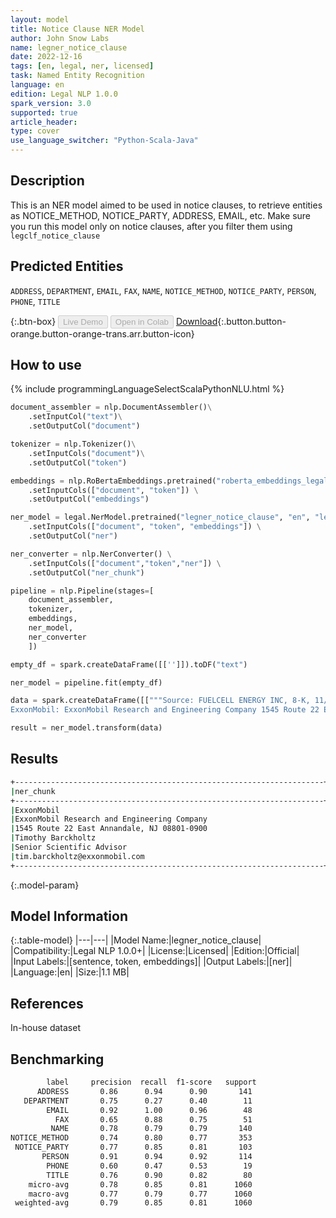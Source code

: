 ```yaml
---
layout: model
title: Notice Clause NER Model
author: John Snow Labs
name: legner_notice_clause
date: 2022-12-16
tags: [en, legal, ner, licensed]
task: Named Entity Recognition
language: en
edition: Legal NLP 1.0.0
spark_version: 3.0
supported: true
article_header:
type: cover
use_language_switcher: "Python-Scala-Java"
---
```


## Description

This is an NER model aimed to be used in notice clauses, to retrieve entities as NOTICE_METHOD, NOTICE_PARTY, ADDRESS, EMAIL, etc. Make sure you run this model only on notice clauses, after you filter them using `legclf_notice_clause`

## Predicted Entities

`ADDRESS`, `DEPARTMENT`, `EMAIL`, `FAX`, `NAME`, `NOTICE_METHOD`, `NOTICE_PARTY`, `PERSON`, `PHONE`, `TITLE`

{:.btn-box}
<button class="button button-orange" disabled>Live Demo</button>
<button class="button button-orange" disabled>Open in Colab</button>
[Download](https://s3.amazonaws.com/auxdata.johnsnowlabs.com/legal/models/legner_notice_clause_en_1.0.0_3.0_1671211179919.zip){:.button.button-orange.button-orange-trans.arr.button-icon}

## How to use



<div class="tabs-box" markdown="1">
{% include programmingLanguageSelectScalaPythonNLU.html %}

```python
document_assembler = nlp.DocumentAssembler()\
    .setInputCol("text")\
    .setOutputCol("document")

tokenizer = nlp.Tokenizer()\
    .setInputCols("document")\
    .setOutputCol("token")

embeddings = nlp.RoBertaEmbeddings.pretrained("roberta_embeddings_legal_roberta_base","en") \
    .setInputCols(["document", "token"]) \
    .setOutputCol("embeddings")

ner_model = legal.NerModel.pretrained("legner_notice_clause", "en", "legal/models") \
    .setInputCols(["document", "token", "embeddings"]) \
    .setOutputCol("ner")

ner_converter = nlp.NerConverter() \
    .setInputCols(["document","token","ner"]) \
    .setOutputCol("ner_chunk")

pipeline = nlp.Pipeline(stages=[
    document_assembler, 
    tokenizer,
    embeddings,
    ner_model,
    ner_converter   
    ])

empty_df = spark.createDataFrame([['']]).toDF("text")

ner_model = pipeline.fit(empty_df)

data = spark.createDataFrame([["""Source: FUELCELL ENERGY INC, 8-K, 11/6/2019
ExxonMobil: ExxonMobil Research and Engineering Company 1545 Route 22 East Annandale, NJ 08801-0900 Attention: Timothy Barckholtz, Senior Scientific Advisor Email: tim.barckholtz@exxonmobil.com FCE: FuelCell Energy, Inc. 782"""]]).toDF("text")

result = ner_model.transform(data)
```

</div>

## Results

```bash
+---------------------------------------------------------------------+------------+
|ner_chunk                                                            |label       |
+---------------------------------------------------------------------+------------+
|ExxonMobil                                                           |NOTICE_PARTY|
|ExxonMobil Research and Engineering Company                          |NAME        |
|1545 Route 22 East Annandale, NJ 08801-0900                          |ADDRESS     |
|Timothy Barckholtz                                                   |PERSON      |
|Senior Scientific Advisor                                            |TITLE       |
|tim.barckholtz@exxonmobil.com                                        |EMAIL       |
+---------------------------------------------------------------------+------------+
```

{:.model-param}
## Model Information

{:.table-model}
|---|---|
|Model Name:|legner_notice_clause|
|Compatibility:|Legal NLP 1.0.0+|
|License:|Licensed|
|Edition:|Official|
|Input Labels:|[sentence, token, embeddings]|
|Output Labels:|[ner]|
|Language:|en|
|Size:|1.1 MB|

## References

In-house dataset

## Benchmarking

```bash
        label     precision  recall  f1-score   support
      ADDRESS       0.86      0.94      0.90       141
   DEPARTMENT       0.75      0.27      0.40        11
        EMAIL       0.92      1.00      0.96        48
          FAX       0.65      0.88      0.75        51
         NAME       0.78      0.79      0.79       140
NOTICE_METHOD       0.74      0.80      0.77       353
 NOTICE_PARTY       0.77      0.85      0.81       103
       PERSON       0.91      0.94      0.92       114
        PHONE       0.60      0.47      0.53        19
        TITLE       0.76      0.90      0.82        80
    micro-avg       0.78      0.85      0.81      1060
    macro-avg       0.77      0.79      0.77      1060
 weighted-avg       0.79      0.85      0.81      1060
```
